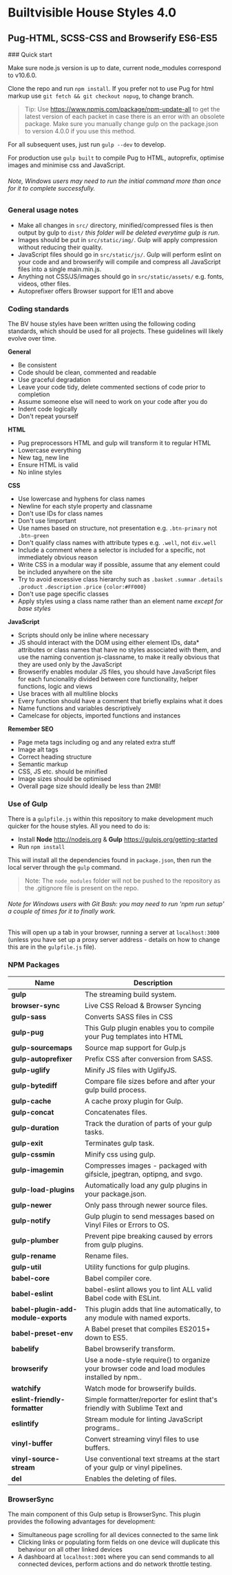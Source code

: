 Builtvisible House Styles 4.0 
=============================
Pug-HTML, SCSS-CSS and Browserify ES6-ES5
-----------------------------------------

### Quick start

Make sure node.js version is up to date, current node_modules correspond to v10.6.0.

Clone the repo and run `npm install`. If you prefer not to use Pug for html markup use `git fetch && git checkout nopug`, to change branch.

> Tip: Use https://www.npmjs.com/package/npm-update-all to get the latest version of each packet in case there is an error with an obsolete package. Make sure you manually change gulp on the package.json to version 4.0.0 if you use this method.

For all subsequent uses, just run `gulp --dev` to develop.

For production use `gulp built` to compile Pug to HTML, autoprefix, optimise images and minimise css and JavaScript.

###### Note, Windows users may need to run the initial command more than once for it to complete successfully.

### General usage notes

- Make all changes in `src/` directory, minified/compressed files is then output by gulp to `dist/` *this folder will be deleted everytime gulp is run*.
- Images should be put in `src/static/img/`. Gulp will apply compression without reducing their quality.
- JavaScript files should go in `src/static/js/`. Gulp will perform eslint on your code and and browserify will compile and compress all JavaScript files into a single main.min.js.
- Anything not CSS/JS/images should go in `src/static/assets/` e.g. fonts, videos, other files.
- Autoprefixer offers Browser support for IE11 and above 

### Coding standards

The BV house styles have been written using the following coding standards, which should be used for all projects. These guidelines will likely evolve over time.

**General**

- Be consistent
- Code should be clean, commented and readable
- Use graceful degradation
- Leave your code tidy, delete commented sections of code prior to completion
- Assume someone else will need to work on your code after you do
- Indent code logically
- Don't repeat yourself

**HTML**

- Pug preprocessors HTML and gulp will transform it to regular HTML
- Lowercase everything
- New tag, new line
- Ensure HTML is valid
- No inline styles

**CSS**

- Use lowercase and hyphens for class names
- Newline for each style property and classname
- Don't use IDs for class names
- Don't use !important
- Use names based on structure, not presentation e.g. `.btn-primary` not `.btn-green`
- Don't qualify class names with attribute types e.g. `.well`, not `div.well` 
- Include a comment where a selector is included for a specific, not immediately obvious reason
- Write CSS in a modular way if possible, assume that any element could be included anywhere on the site
- Try to avoid excessive class hierarchy such as `.basket` `.summar` `.details` `.product` `.description` `.price` `{color:#FF000}`
- Don't use page specific classes
- Apply styles using a class name rather than an element name *except for base styles*

**JavaScript**

- Scripts should only be inline where necessary
- JS should interact with the DOM using either element IDs, data* attributes or class names that have no styles associated with them, and use the naming convention js-classname, to make it really obvious that they are used only by the JavaScript
- Browserify enables modular JS files, you should have JavaScript files for each funcionality divided between core functionality, helper functions, logic and views
- Use braces with all multiline blocks
- Every function should have a comment that briefly explains what it does
- Name functions and variables descriptively
- Camelcase for objects, imported functions and instances

**Remember SEO**

- Page meta tags including og and any related extra stuff
- Image alt tags
- Correct heading structure
- Semantic markup
- CSS, JS etc. should be minified
- Image sizes should be optimised
- Overall page size should ideally be less than 2MB!

### Use of Gulp

There is a `gulpfile.js` within this repository to make development much quicker for the house styles. All you need to do is:

- Install **Node** http://nodejs.org & **Gulp** https://gulpjs.org/getting-started
- Run `npm install`

This will install all the dependencies found in `package.json`, then run the local server through the `gulp` command.

> Note: The `node_modules` folder will not be pushed to the repository as the .gitignore file is present on the repo.

###### Note for Windows users with Git Bash: you may need to run 'npm run setup' a couple of times for it to finally work.
  
This will open up a tab in your browser, running a server at `localhost:3000` (unless you have set up a proxy server address - details on how to change this are in the `gulpfile.js` file).

### NPM Packages

| Name | Description |
| --- | ----------- |
| **gulp** | The streaming build system. |
| **browser-sync** | Live CSS Reload & Browser Syncing |
| **gulp-sass** |  Converts SASS files in CSS |
| **gulp-pug** | This Gulp plugin enables you to compile your Pug templates into HTML |
| **gulp-sourcemaps** | Source map support for Gulp.js |
| **gulp-autoprefixer** | Prefix CSS after conversion from SASS. |
| **gulp-uglify** | Minify JS files with UglifyJS. |
| **gulp-bytediff** | Compare file sizes before and after your gulp build process. |
| **gulp-cache** | A cache proxy plugin for Gulp. |
| **gulp-concat** | Concatenates files. |
| **gulp-duration** | Track the duration of parts of your gulp tasks. |
| **gulp-exit** | Terminates gulp task. |
| **gulp-cssmin** | Minify css using gulp. |
| **gulp-imagemin** | Compresses images - packaged with gifsicle, jpegtran, optipng, and svgo. |
| **gulp-load-plugins** | Automatically load any gulp plugins in your package.json. |
| **gulp-newer** | Only pass through newer source files. |
| **gulp-notify** | Gulp plugin to send messages based on Vinyl Files or Errors to OS. |
| **gulp-plumber** | Prevent pipe breaking caused by errors from gulp plugins. |
| **gulp-rename** | Rename files. |
| **gulp-util** | Utility functions for gulp plugins. |
| **babel-core** | Babel compiler core. |
| **babel-eslint** | babel-eslint allows you to lint ALL valid Babel code with ESLint. |
| **babel-plugin-add-module-exports** | This plugin adds that line automatically, to any module with named exports. |
| **babel-preset-env** | A Babel preset that compiles ES2015+ down to ES5. |
| **babelify** | Babel browserify transform. |
| **browserify** | Use a node-style require() to organize your browser code and load modules installed by npm.. |
| **watchify** | Watch mode for browserify builds. |
| **eslint-friendly-formatter** | Simple formatter/reporter for eslint that's friendly with Sublime Text and  |iterm2. |
| **eslintify** | Stream module for linting JavaScript programs.. |
| **vinyl-buffer** | Convert streaming vinyl files to use buffers. |
| **vinyl-source-stream** | Use conventional text streams at the start of your gulp or vinyl pipelines. |
| **del** | Enables the deleting of files. |

### BrowserSync
  
The main component of this Gulp setup is BrowserSync. This plugin provides the following advantages for development:  
* Simultaneous page scrolling for all devices connected to the same link  
* Clicking links or populating form fields on one device will duplicate this behaviour on all other linked devices  
* A dashboard at `localhost:3001` where you can send commands to all connected devices, perform actions and do network throttle testing.